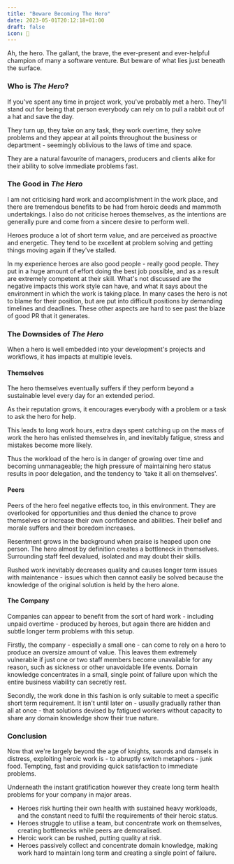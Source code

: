 ```yaml
---
title: "Beware Becoming The Hero"
date: 2023-05-01T20:12:18+01:00
draft: false
icon: 🦸
---
```


Ah, the hero. The gallant, the brave, the ever-present and ever-helpful champion of many a software venture. But beware of what lies just beneath the surface. <!--more-->

### Who is _The Hero_?

If you've spent any time in project work, you've probably met a hero. They'll stand out for being that person everybody can rely on to pull a rabbit out of a hat and save the day.

They turn up, they take on any task, they work overtime, they solve problems and they appear at all points throughout the business or department - seemingly oblivious to the laws of time and space.

They are a natural favourite of managers, producers and clients alike for their ability to solve immediate problems fast.

### The Good in _The Hero_

I am not criticising hard work and accomplishment in the work place, and there are tremendous benefits to be had from heroic deeds and mammoth undertakings. I also do not criticise heroes themselves, as the intentions are generally pure and come from a sincere desire to perform well.

Heroes produce a lot of short term value, and are perceived as proactive and energetic. They tend to be excellent at problem solving and getting things moving again if they've stalled. 

In my experience heroes are also good people - really good people. They put in a huge amount of effort doing the best job possible, and as a result are extremely competent at their skill. What's not discussed are the negative impacts this work style can have, and what it says about the environment in which the work is taking place. In many cases the hero is not to blame for their position, but are put into difficult positions by demanding timelines and deadlines. These other aspects are hard to see past the blaze of good PR that it generates.

### The Downsides of _The Hero_

When a hero is well embedded into your development's projects and workflows, it has impacts at multiple levels.

#### Themselves

The hero themselves eventually suffers if they perform beyond a sustainable level every day for an extended period.

As their reputation grows, it encourages everybody with a problem or a task to ask the hero for help. 

This leads to long work hours, extra days spent catching up on the mass of work the hero has enlisted themselves in, and inevitably fatigue, stress and mistakes become more likely.

Thus the workload of the hero is in danger of growing over time and becoming unmanageable; the high pressure of maintaining hero status results in poor delegation, and the tendency to 'take it all on themselves'.

#### Peers

Peers of the hero feel negative effects too, in this environment. They are overlooked for opportunities and thus denied the chance to prove themselves or increase their own confidence and abilities. Their belief and morale suffers and their boredom increases.

Resentment grows in the background when praise is heaped upon one person. The hero almost by definition creates a bottleneck in themselves. Surrounding staff feel devalued, isolated and may doubt their skills.

Rushed work inevitably decreases quality and causes longer term issues with maintenance - issues which then cannot easily be solved because the knowledge of the original solution is held by the hero alone.

#### The Company

Companies can appear to benefit from the sort of hard work - including unpaid overtime - produced by heroes, but again there are hidden and subtle longer term problems with this setup.

Firstly, the company - especially a small one - can come to rely on a hero to produce an oversize amount of value. This leaves them extremely vulnerable if just one or two staff members become unavailable for any reason, such as sickness or other unavoidable life events. Domain knowledge concentrates in a small, single point of failure upon which the entire business viability can secretly rest.

Secondly, the work done in this fashion is only suitable to meet a specific short term requirement. It isn't until later on - usually gradually rather than all at once - that solutions devised by fatigued workers without capacity to share any domain knowledge show their true nature.

### Conclusion

Now that we're largely beyond the age of knights, swords and damsels in distress, exploiting heroic work is - to abruptly switch metaphors - junk food. Tempting, fast and providing quick satisfaction to immediate problems.

Underneath the instant gratification however they create long term health problems for your company in major areas. 

* Heroes risk hurting their own health with sustained heavy workloads, and the constant need to fulfil the requirements of their heroic status.
* Heroes struggle to utilise a team, but concentrate work on themselves, creating bottlenecks while peers are demoralised.
* Heroic work can be rushed, putting quality at risk.
* Heroes passively collect and concentrate domain knowledge, making work hard to maintain long term and creating a single point of failure.